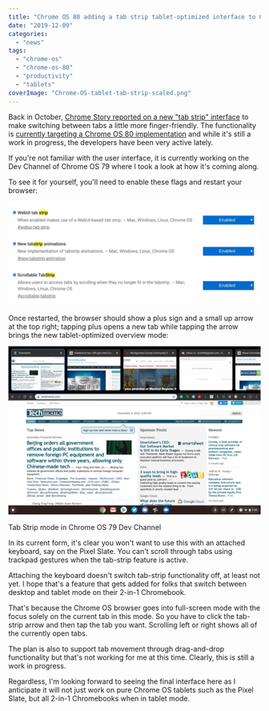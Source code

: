 ```yaml
---
title: "Chrome OS 80 adding a tab strip tablet-optimized interface to Chromebooks"
date: "2019-12-09"
categories: 
  - "news"
tags: 
  - "chrome-os"
  - "chrome-os-80"
  - "productivity"
  - "tablets"
coverImage: "Chrome-OS-tablet-tab-strip-scaled.png"
---
```


Back in October, [Chrome Story reported on a new "tab strip" interface](https://www.chromestory.com/2019/10/chrome-tab-strips/) to make switching between tabs a little more finger-friendly. The functionality is [currently targeting a Chrome OS 80 implementation](https://crbug.com/989131) and while it's still a work in progress, the developers have been very active lately.

If you're not familiar with the user interface, it is currently working on the Dev Channel of Chrome OS 79 where I took a look at how it's coming along.

To see it for yourself, you'll need to enable these flags and restart your browser:

![](images/Screenshot-2019-12-09-at-9.04.29-AM-1024x422.png)

Once restarted, the browser should show a plus sign and a small up arrow at the top right; tapping plus opens a new tab while tapping the arrow brings the new tablet-optimized overview mode:

![](images/Chrome-OS-tablet-tab-strip-1024x682.png)

Tab Strip mode in Chrome OS 79 Dev Channel

In its current form, it's clear you won't want to use this with an attached keyboard, say on the Pixel Slate. You can't scroll through tabs using trackpad gestures when the tab-strip feature is active.

Attaching the keyboard doesn't switch tab-strip functionality off, at least not yet. I hope that's a feature that gets added for folks that switch between desktop and tablet mode on their 2-in-1 Chromebook.

That's because the Chrome OS browser goes into full-screen mode with the focus solely on the current tab in this mode. So you have to click the tab-strip arrow and then tap the tab you want. Scrolling left or right shows all of the currently open tabs.

The plan is also to support tab movement through drag-and-drop functionality but that's not working for me at this time. Clearly, this is still a work in progress.

Regardless, I'm looking forward to seeing the final interface here as I anticipate it will not just work on pure Chrome OS tablets such as the Pixel Slate, but all 2-in-1 Chromebooks when in tablet mode.
